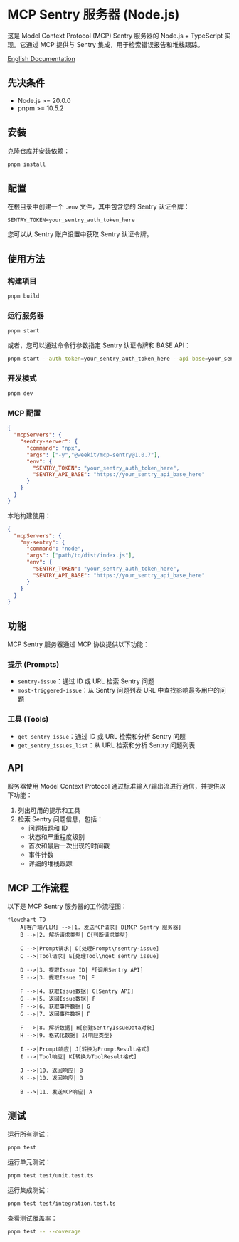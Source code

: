 # MCP Sentry 服务器 (Node.js)

这是 Model Context Protocol (MCP) Sentry 服务器的 Node.js + TypeScript 实现。它通过 MCP 提供与 Sentry 集成，用于检索错误报告和堆栈跟踪。

[English Documentation](./README.md)

## 先决条件

- Node.js >= 20.0.0
- pnpm >= 10.5.2

## 安装

克隆仓库并安装依赖：

```bash
pnpm install
```

## 配置

在根目录中创建一个 `.env` 文件，其中包含您的 Sentry 认证令牌：

```
SENTRY_TOKEN=your_sentry_auth_token_here
```

您可以从 Sentry 账户设置中获取 Sentry 认证令牌。

## 使用方法

### 构建项目

```bash
pnpm build
```

### 运行服务器

```bash
pnpm start
```

或者，您可以通过命令行参数指定 Sentry 认证令牌和 BASE API：

```bash
pnpm start --auth-token=your_sentry_auth_token_here --api-base=your_sentry_api_base_here
```

### 开发模式

```bash
pnpm dev
```

### MCP 配置

```json
{
  "mcpServers": {
    "sentry-server": {
      "command": "npx",
      "args": ["-y","@weekit/mcp-sentry@1.0.7"],
      "env": {
        "SENTRY_TOKEN": "your_sentry_auth_token_here",
        "SENTRY_API_BASE": "https://your_sentry_api_base_here"
      }
    }
  }
}
```

本地构建使用：

```json
{
  "mcpServers": {
    "my-sentry": {
      "command": "node",
      "args": ["path/to/dist/index.js"],
      "env": {
        "SENTRY_TOKEN": "your_sentry_auth_token_here",
        "SENTRY_API_BASE": "https://your_sentry_api_base_here"
      }
    }
  }
}
```

## 功能

MCP Sentry 服务器通过 MCP 协议提供以下功能：

### 提示 (Prompts)

- `sentry-issue`：通过 ID 或 URL 检索 Sentry 问题
- `most-triggered-issue`：从 Sentry 问题列表 URL 中查找影响最多用户的问题

### 工具 (Tools)

- `get_sentry_issue`：通过 ID 或 URL 检索和分析 Sentry 问题
- `get_sentry_issues_list`：从 URL 检索和分析 Sentry 问题列表

## API

服务器使用 Model Context Protocol 通过标准输入/输出流进行通信，并提供以下功能：

1. 列出可用的提示和工具
2. 检索 Sentry 问题信息，包括：
   - 问题标题和 ID
   - 状态和严重程度级别
   - 首次和最后一次出现的时间戳
   - 事件计数
   - 详细的堆栈跟踪

## MCP 工作流程

以下是 MCP Sentry 服务器的工作流程图：

```mermaid
flowchart TD
    A[客户端/LLM] -->|1. 发送MCP请求| B[MCP Sentry 服务器]
    B -->|2. 解析请求类型| C{判断请求类型}
    
    C -->|Prompt请求| D[处理Prompt\nsentry-issue]
    C -->|Tool请求| E[处理Tool\nget_sentry_issue]
    
    D -->|3. 提取Issue ID| F[调用Sentry API]
    E -->|3. 提取Issue ID| F
    
    F -->|4. 获取Issue数据| G[Sentry API]
    G -->|5. 返回Issue数据| F
    F -->|6. 获取事件数据| G
    G -->|7. 返回事件数据| F
    
    F -->|8. 解析数据| H[创建SentryIssueData对象]
    H -->|9. 格式化数据| I{响应类型}
    
    I -->|Prompt响应| J[转换为PromptResult格式]
    I -->|Tool响应| K[转换为ToolResult格式]
    
    J -->|10. 返回响应| B
    K -->|10. 返回响应| B
    
    B -->|11. 发送MCP响应| A
```

## 测试

运行所有测试：
```bash
pnpm test
```

运行单元测试：
```bash
pnpm test test/unit.test.ts
```

运行集成测试：
```bash
pnpm test test/integration.test.ts
```

查看测试覆盖率：
```bash
pnpm test -- --coverage
```
